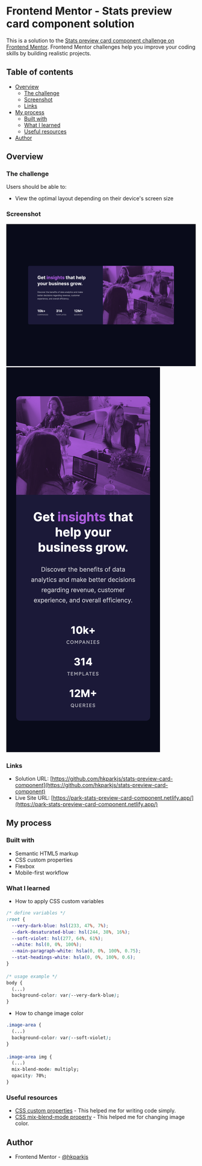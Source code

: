 # Frontend Mentor - Stats preview card component solution

This is a solution to the [Stats preview card component challenge on Frontend Mentor](https://www.frontendmentor.io/challenges/stats-preview-card-component-8JqbgoU62). Frontend Mentor challenges help you improve your coding skills by building realistic projects. 

## Table of contents

- [Overview](#overview)
  - [The challenge](#the-challenge)
  - [Screenshot](#screenshot)
  - [Links](#links)
- [My process](#my-process)
  - [Built with](#built-with)
  - [What I learned](#what-i-learned)
  - [Useful resources](#useful-resources)
- [Author](#author)

## Overview

### The challenge

Users should be able to:

- View the optimal layout depending on their device's screen size

### Screenshot

![](./screenshot-desktop.png)
![](./screenshot-mobile.png)


### Links

- Solution URL: [https://github.com/hkparkjs/stats-preview-card-component](https://github.com/hkparkjs/stats-preview-card-component)
- Live Site URL: [https://park-stats-preview-card-component.netlify.app/](https://park-stats-preview-card-component.netlify.app/)

## My process

### Built with

- Semantic HTML5 markup
- CSS custom properties
- Flexbox
- Mobile-first workflow

### What I learned
 - How to apply CSS custom variables
```css
/* define variables */
:root {
  --very-dark-blue: hsl(233, 47%, 7%);
  --dark-desaturated-blue: hsl(244, 38%, 16%);
  --soft-violet: hsl(277, 64%, 61%);
  --white: hsl(0, 0%, 100%);
  --main-paragraph-white: hsla(0, 0%, 100%, 0.75);
  --stat-headings-white: hsla(0, 0%, 100%, 0.6);
}

/* usage example */
body {
  (...)
  background-color: var(--very-dark-blue);
}
```

 - How to change image color
```css
.image-area {
  (...)
  background-color: var(--soft-violet);
}

.image-area img {
  (...)
  mix-blend-mode: multiply;
  opacity: 70%;
}
```

### Useful resources

- [CSS custom properties](https://developer.mozilla.org/en-US/docs/Web/CSS/Using_CSS_custom_properties) - This helped me for writing code simply.
- [CSS mix-blend-mode property](https://developer.mozilla.org/en-US/docs/Web/CSS/mix-blend-mode) - This helped me for changing image color.
## Author

- Frontend Mentor - [@hkparkjs](https://www.frontendmentor.io/profile/hkparkjs)
